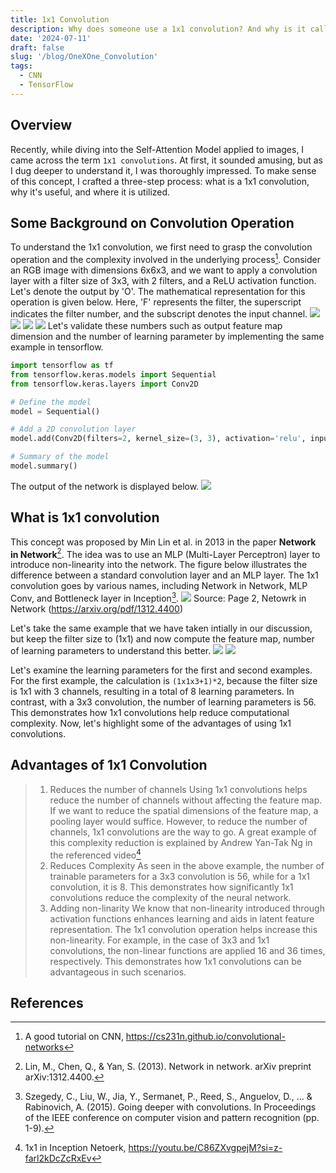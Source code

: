 ```yaml
---
title: 1x1 Convolution
description: Why does someone use a 1x1 convolution? And why is it called 1x1? It sounds like a pixel-sized joke! When it first showed up, people probably thought it was a prank. But hold on, let's dive deep into this mysterious little guy and unravel the math magic behind it.
date: '2024-07-11'
draft: false
slug: '/blog/OneXOne_Convolution'
tags:
  - CNN
  - TensorFlow
---
```


## Overview
Recently, while diving into the Self-Attention Model applied to images, I came across the term `1x1 convolutions`. At first, it sounded amusing, but as I dug deeper to understand it, I was thoroughly impressed. To make sense of this concept, I crafted a three-step process: what is a 1x1 convolution, why it's useful, and where it is utilized.

## Some Background on Convolution Operation
To understand the 1x1 convolution, we first need to grasp the convolution operation and the complexity involved in the underlying process[^1]. Consider an RGB image with dimensions 6x6x3, and we want to apply a convolution layer with a filter size of 3x3, with 2 filters, and a ReLU activation function. Let's denote the output by 'O'. The mathematical representation for this operation is given below. Here, 'F' represents the filter, the superscript indicates the filter number, and the subscript denotes the input channel.
![](./CNN-1.jpeg)
![](./CNN-2.jpeg)
![](./CNN-3.jpeg)
![](./CNN-4.jpeg)
Let's validate these numbers such as output feature map dimension and the number of learning parameter by implementing the same example in tensorflow.

```python:title=Conv2D.py
import tensorflow as tf
from tensorflow.keras.models import Sequential
from tensorflow.keras.layers import Conv2D

# Define the model
model = Sequential()

# Add a 2D convolution layer
model.add(Conv2D(filters=2, kernel_size=(3, 3), activation='relu', input_shape=(6, 6, 3)))

# Summary of the model
model.summary()
```

The output of the network is displayed below.
![](./CNN-5.png)

## What is 1x1 convolution
This concept was proposed by Min Lin et al. in 2013 in the paper **Network in Network**[^2]. The idea was to use an MLP (Multi-Layer Perceptron) layer to introduce non-linearity into the network. The figure below illustrates the difference between a standard convolution layer and an MLP layer. The 1x1 convolution goes by various names, including Network in Network, MLP Conv, and Bottleneck layer in Inception[^3].
![](./CNN-6.png) Source: Page 2, Netowrk in Network (https://arxiv.org/pdf/1312.4400)

Let's take the same example that we have taken intially in our discussion, but keep the filter size to (1x1) and now compute the feature map, number of learning parameters to understand this better.
![](./CNN-7.jpeg)
![](./CNN-8.jpeg)

Let's examine the learning parameters for the first and second examples. For the first example, the calculation is `(1x1x3+1)*2`, because the filter size is 1x1 with 3 channels, resulting in a total of 8 learning parameters. In contrast, with a 3x3 convolution, the number of learning parameters is 56. This demonstrates how 1x1 convolutions help reduce computational complexity. Now, let's highlight some of the advantages of using 1x1 convolutions.

## Advantages of 1x1 Convolution
> 1. Reduces the number of channels
Using 1x1 convolutions helps reduce the number of channels without affecting the feature map. If we want to reduce the spatial dimensions of the feature map, a pooling layer would suffice. However, to reduce the number of channels, 1x1 convolutions are the way to go. A great example of this complexity reduction is explained by Andrew Yan-Tak Ng in the referenced video[^4]
> 2. Reduces Complexity
As seen in the above example, the number of trainable parameters for a 3x3 convolution is 56, while for a 1x1 convolution, it is 8. This demonstrates how significantly 1x1 convolutions reduce the complexity of the neural network.
> 3. Adding non-linarity
We know that non-linearity introduced through activation functions enhances learning and aids in latent feature representation. The 1x1 convolution operation helps increase this non-linearity. For example, in the case of 3x3 and 1x1 convolutions, the non-linear functions are applied 16 and 36 times, respectively. This demonstrates how 1x1 convolutions can be advantageous in such scenarios.

## References
[^1]: A good tutorial on CNN, https://cs231n.github.io/convolutional-networks
[^2]: Lin, M., Chen, Q., & Yan, S. (2013). Network in network. arXiv preprint arXiv:1312.4400.
[^3]: Szegedy, C., Liu, W., Jia, Y., Sermanet, P., Reed, S., Anguelov, D., ... & Rabinovich, A. (2015). Going deeper with convolutions. In Proceedings of the IEEE conference on computer vision and pattern recognition (pp. 1-9).
[^4]: 1x1 in Inception Netoerk, https://youtu.be/C86ZXvgpejM?si=z-farl2kDcZcRxEv

